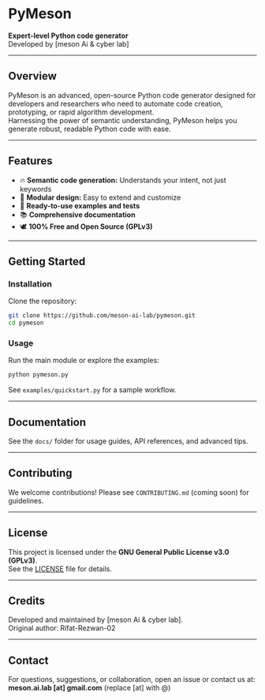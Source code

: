 # PyMeson

**Expert-level Python code generator**  
Developed by [meson Ai & cyber lab]

---

## Overview

PyMeson is an advanced, open-source Python code generator designed for developers and researchers who need to automate code creation, prototyping, or rapid algorithm development.  
Harnessing the power of semantic understanding, PyMeson helps you generate robust, readable Python code with ease.

---

## Features

- 🔥 **Semantic code generation:** Understands your intent, not just keywords
- 🧩 **Modular design:** Easy to extend and customize
- 🚀 **Ready-to-use examples and tests**
- 📚 **Comprehensive documentation**
- 🕊️ **100% Free and Open Source (GPLv3)**

---

## Getting Started

### Installation

Clone the repository:
```sh
git clone https://github.com/meson-ai-lab/pymeson.git
cd pymeson
```

### Usage

Run the main module or explore the examples:
```sh
python pymeson.py
```

See `examples/quickstart.py` for a sample workflow.

---

## Documentation

See the `docs/` folder for usage guides, API references, and advanced tips.

---

## Contributing

We welcome contributions! Please see `CONTRIBUTING.md` (coming soon) for guidelines.

---

## License

This project is licensed under the **GNU General Public License v3.0 (GPLv3)**.  
See the [LICENSE](./LICENSE) file for details.

---

## Credits

Developed and maintained by [meson Ai & cyber lab].  
Original author: Rifat-Rezwan-02

---

## Contact

For questions, suggestions, or collaboration, open an issue or contact us at:  
**meson.ai.lab [at] gmail.com** (replace [at] with @)
